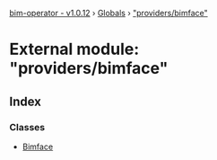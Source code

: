 [bim-operator - v1.0.12](../README.md) › [Globals](../globals.md) › ["providers/bimface"](_providers_bimface_.md)

# External module: "providers/bimface"

## Index

### Classes

* [Bimface](../classes/_providers_bimface_.bimface.md)
